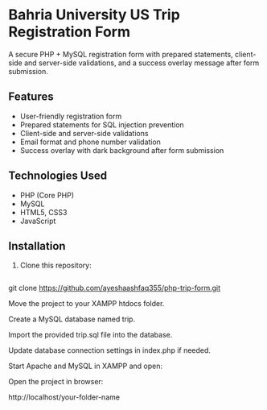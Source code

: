 
# Bahria University US Trip Registration Form

A secure PHP + MySQL registration form with prepared statements, client-side and server-side validations, and a success overlay message after form submission.

## Features
- User-friendly registration form
- Prepared statements for SQL injection prevention
- Client-side and server-side validations
- Email format and phone number validation
- Success overlay with dark background after form submission

## Technologies Used
- PHP (Core PHP)
- MySQL
- HTML5, CSS3
- JavaScript

## Installation
1. Clone this repository:
   ```bash
  git clone https://github.com/ayeshaashfaq355/php-trip-form.git

Move the project to your XAMPP htdocs folder.

Create a MySQL database named trip.

Import the provided trip.sql file into the database.

Update database connection settings in index.php if needed.

Start Apache and MySQL in XAMPP and open:

Open the project in browser:

http://localhost/your-folder-name
